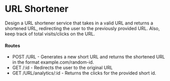 # URL Shortener
Design a URL shortener service that takes in a valid URL and returns a shortened URL, redirecting the user to the previously provided URL.
Also, keep track of total visits/clicks on the URL.

#### Routes
- POST /URL - Generates a new short URL and returns the shortened URL in the format example.com/random-id.
- GET /:id - Redirects the user to the original URL
- GET /URL/analytics/:id - Returns the clicks for the provided short id.